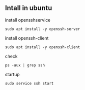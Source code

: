 ## Intall in ubuntu

install opensshservice
```
sudo apt install -y openssh-server
```

install openssh-client
```
sudo apt install -y openssh-client
```

check 
```
ps -aux | grep ssh
```

startup
```
sudo service ssh start
```
